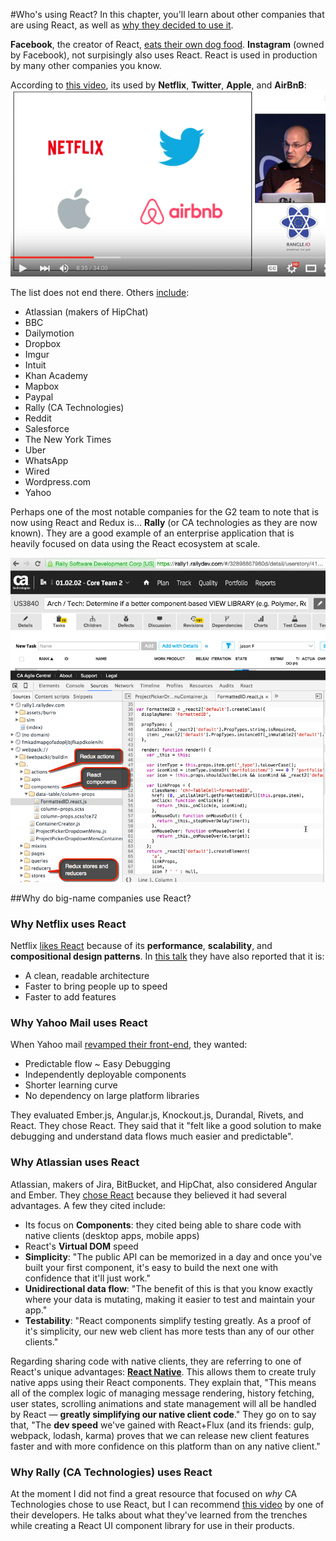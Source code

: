 #Who's using React?
In this chapter, you'll learn about other companies that are using React, as well as [why they decided to use it](#why-do-bigname-companies-use-react).

**Facebook**, the creator of React, [eats their own dog food](http://www.reactnative.com/a-closer-look-of-how-react-native-is-used-at-facebook/).  **Instagram** (owned by Facebook), not surpisingly also uses React.  React is used in production by many other companies you know.  

According to [this video](https://youtu.be/Q6Kczrgw6ic?t=504), its used by **Netflix**, **Twitter**, **Apple**, and **AirBnB**:
![](_assets/react-router-who-using-react.png)

The list does not end there. Others [include](https://github.com/facebook/react/wiki/Sites-Using-React):
* Atlassian (makers of HipChat)
* BBC
* Dailymotion
* Dropbox
* Imgur
* Intuit
* Khan Academy
* Mapbox
* Paypal
* Rally (CA Technologies)
* Reddit
* Salesforce
* The New York Times
* Uber
* WhatsApp
* Wired
* Wordpress.com
* Yahoo

Perhaps one of the most notable companies for the G2 team to note that is now using React and Redux is... **Rally** (or CA technologies as they are now known).  They are a good example of an enterprise application that is heavily focused on data using the React ecosystem at scale.

![](_assets/Rally-using-react.png)

##Why do big-name companies use React?


### Why **Netflix** uses React

Netflix [likes React](http://techblog.netflix.com/2015/01/netflix-likes-react.html) because of its **performance**, **scalability**, and **compositional design patterns**.  In [this talk](https://www.youtube.com/watch?v=g01dGsKbXOk&list=PLRHV6us9ju3S5SSEVzjkBWEpHDrMn_Az4&index=12) they have also reported that it is:
* A clean, readable architecture
* Faster to bring people up to speed
* Faster to add features

### Why **Yahoo Mail** uses React

When Yahoo mail [revamped their front-end](http://yahooeng.tumblr.com/post/101682875656/evolving-yahoo-mail), they wanted:
* Predictable flow ~ Easy Debugging
* Independently deployable components
* Shorter learning curve 
* No dependency on large platform libraries

They evaluated Ember.js, Angular.js, Knockout.js, Durandal, Rivets, and React. They chose React. They said that it "felt like a good solution to make debugging and understand data flows much easier and predictable". 

### Why **Atlassian** uses React

Atlassian, makers of Jira, BitBucket, and HipChat, also considered Angular and Ember. They [chose React](https://developer.atlassian.com/blog/2015/02/rebuilding-hipchat-with-react/) because they believed it had several advantages.  A few they cited include:
* Its focus on **Components**: they cited being able to share code with native clients (desktop apps, mobile apps)
* React's **Virtual DOM** speed
* **Simplicity**: "The public API can be memorized in a day and once you've built your first component, it's easy to build the next one with confidence that it'll just work."
* **Unidirectional data flow**: "The benefit of this is that you know exactly where your data is mutating, making it easier to test and maintain your app."
* **Testability**: "React components simplify testing greatly. As a proof of it's simplicity, our new web client has more tests than any of our other clients."

Regarding sharing code with native clients, they are referring to one of React's unique advantages: [**React Native**](https://youtu.be/KVZ-P-ZI6W4?t=1035).  This allows them to create truly native apps using their React components.  They explain that, "This means all of the complex logic of managing message rendering, history fetching, user states, scrolling animations and state management will all be handled by React — **greatly simplifying our native client code**."  They go on to say that, "The **dev speed** we've gained with React+Flux (and its friends: gulp, webpack, lodash, karma) proves that we can release new client features faster and with more confidence on this platform than on any native client."

### Why **Rally** (CA Technologies) uses React

At the moment I did not find a great resource that focused on *why* CA Technologies chose to use React, but I can recommend [this video](https://www.youtube.com/watch?v=nQo0EdHNjto) by one of their developers.  He talks about what they've learned from the trenches while creating a React UI component library for use in their products.  


